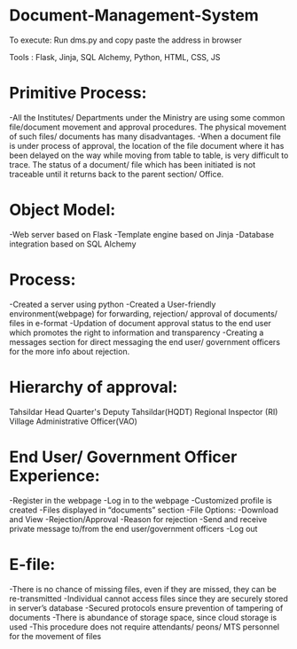 # Document-Management-System
 
To execute: Run dms.py and copy paste the address in browser

Tools : Flask, Jinja, SQL Alchemy, Python, HTML, CSS, JS
# Primitive Process:

-All the Institutes/ Departments under the Ministry are using some common file/document movement and approval procedures. The physical movement of such files/ documents has many disadvantages.
-When a document file is under process of approval, the location of the file document where it has been delayed on the way while moving from table to table, is very difficult to trace. The status of a document/ file which has been initiated is not traceable until it returns back to the parent section/ Office.


# Object Model: 

-Web server based on Flask
-Template engine based on Jinja
-Database integration based on SQL Alchemy


# Process: 

-Created a server using python
-Created a User-friendly environment(webpage) for forwarding, rejection/ approval of documents/ files in e-format
-Updation of document approval status to the end user which promotes the right to information and transparency
-Creating a messages section for direct messaging the end user/ government officers for the more info about rejection.


# Hierarchy of approval:

Tahsildar
Head Quarter's Deputy Tahsildar(HQDT)
Regional Inspector (RI)
Village Administrative Officer(VAO)


# End User/ Government Officer Experience:
 
-Register in the webpage
-Log in to the webpage
-Customized profile is created
-Files displayed in “documents” section
-File Options:
-Download and View
-Rejection/Approval
-Reason for rejection
-Send and receive private message to/from the end user/government officers
-Log out


# E-file:

-There is no chance of missing files, even if they are missed, they can be re-transmitted
-Individual cannot access files since they are securely stored in server’s database
-Secured protocols ensure prevention of tampering of documents
-There is abundance of storage space, since cloud storage is used
-This procedure does not require attendants/ peons/ MTS personnel for the movement of files
